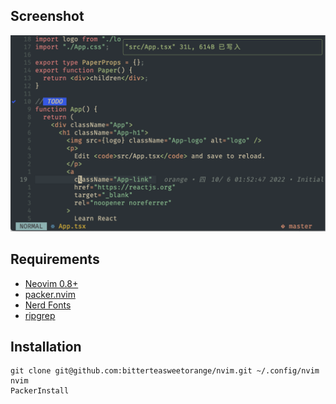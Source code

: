 ## Screenshot

![screenshot](https://github.com/bitterteasweetorange/nivm/blob/main/screenshot.png)

## Requirements
- [Neovim 0.8+](https://github.com/neovim/neovim/releases/tag/v0.8.1)
- [packer.nvim](https://github.com/wbthomason/packer.nvim)
- [Nerd Fonts](https://www.nerdfonts.com/font-downloads)
- [ripgrep](https://github.com/BurntSushi/ripgrep)

## Installation

```
git clone git@github.com:bitterteasweetorange/nvim.git ~/.config/nvim
nvim
PackerInstall
```

